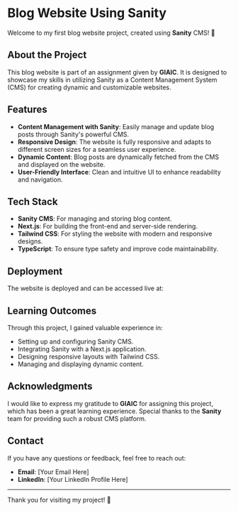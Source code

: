 # Blog Website Using Sanity

Welcome to my first blog website project, created using **Sanity** CMS! 🎉

## About the Project
This blog website is part of an assignment given by **GIAIC**. It is designed to showcase my skills in utilizing Sanity as a Content Management System (CMS) for creating dynamic and customizable websites.

## Features
- **Content Management with Sanity**: Easily manage and update blog posts through Sanity's powerful CMS.
- **Responsive Design**: The website is fully responsive and adapts to different screen sizes for a seamless user experience.
- **Dynamic Content**: Blog posts are dynamically fetched from the CMS and displayed on the website.
- **User-Friendly Interface**: Clean and intuitive UI to enhance readability and navigation.

## Tech Stack
- **Sanity CMS**: For managing and storing blog content.
- **Next.js**: For building the front-end and server-side rendering.
- **Tailwind CSS**: For styling the website with modern and responsive designs.
- **TypeScript**: To ensure type safety and improve code maintainability.

## Deployment
The website is deployed and can be accessed live at: 

## Learning Outcomes
Through this project, I gained valuable experience in:
- Setting up and configuring Sanity CMS.
- Integrating Sanity with a Next.js application.
- Designing responsive layouts with Tailwind CSS.
- Managing and displaying dynamic content.

## Acknowledgments
I would like to express my gratitude to **GIAIC** for assigning this project, which has been a great learning experience. Special thanks to the **Sanity** team for providing such a robust CMS platform.

## Contact
If you have any questions or feedback, feel free to reach out:
- **Email**: [Your Email Here]
- **LinkedIn**: [Your LinkedIn Profile Here]

---

Thank you for visiting my project! 🌟
